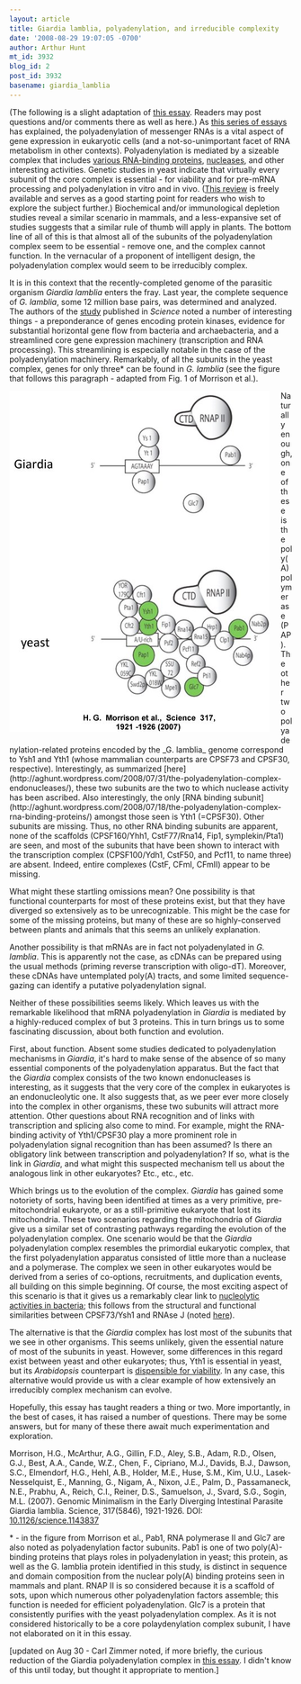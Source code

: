 ```yaml
---
layout: article
title: Giardia lamblia, polyadenylation, and irreducible complexity
date: '2008-08-29 19:07:05 -0700'
author: Arthur Hunt
mt_id: 3932
blog_id: 2
post_id: 3932
basename: giardia_lamblia
---
```

(The following is a slight adaptation of [this essay](http://aghunt.wordpress.com/2008/08/08/giardia-lamblia-polyadenylation-and-irreducible-complexity/).  Readers may post questions and/or comments there as well as here.)  As [this series of essays](http://aghunt.wordpress.com/category/polyadenylation/) has explained, the polyadenylation of messenger RNAs is a vital aspect of gene expression in eukaryotic cells (and a not-so-unimportant facet of RNA metabolism in other contexts).  Polyadenylation is mediated by a sizeable complex that includes [various RNA-binding proteins](http://aghunt.wordpress.com/2008/07/18/the-polyadenylation-complex-rna-binding-proteins/), [nucleases](http://aghunt.wordpress.com/2008/07/31/the-polyadenylation-complex-endonucleases/), and other interesting activities.  Genetic studies in yeast indicate that virtually every subunit of the core complex is essential - for viability and for pre-mRNA processing and polyadenylation in vitro and in vivo.  ([This review](http://www.current-biology.com/content/article/fulltext?uid=PIIS0960982202013532) is freely available and serves as a good starting point for readers who wish to explore the subject further.)  Biochemical and/or immunological depletion studies reveal a similar scenario in mammals, and a less-expansive set of studies suggests that a similar rule of thumb will apply in plants.  The bottom line of all of this is that almost all of the subunits of the polyadenylation complex seem to be essential - remove one, and the complex cannot function.  In the vernacular of a proponent of intelligent design, the polyadenylation complex would seem to be irreducibly complex.

It is in this context that the recently-completed genome of the parasitic organism _Giardia lamblia_ enters the fray.  Last year, the complete sequence of _G. lamblia_, some 12 million base pairs, was determined and analyzed.  The authors of the [study](http://www.sciencemag.org/cgi/content/abstract/317/5846/1921) published in _Science_ noted a number of interesting things - a preponderance of genes encoding protein kinases, evidence for substantial horizontal gene flow from bacteria and archaebacteria, and a streamlined core gene expression machinery (transcription and RNA processing).  This streamlining is especially notable in the case of the polyadenylation machinery.  Remarkably, of all the subunits in the yeast complex, genes for only three\* can be found in _G. lamblia_ (see the figure that follows this paragraph - adapted from Fig. 1 of Morrison et al.).

<img src="/uploads/2008/MorrisonFig1.jpg" alt="MorrisonFig1.jpg" width="463" height="606" style="float: left; margin: 0 20px 20px 0;" class="mt-image-left" />
Naturally enough, one of these is the poly(A) polymerase (PAP).   The other two polyadenylation-related proteins encoded by the _G. lamblia_ genome correspond to Ysh1 and Yth1 (whose mammalian counterparts are CPSF73 and CPSF30, respective).  Interestingly, as summarized [here](http://aghunt.wordpress.com/2008/07/31/the-polyadenylation-complex-endonucleases/), these two subunits are the two to which nuclease activity has been ascribed.  Also interestingly, the only [RNA binding subunit](http://aghunt.wordpress.com/2008/07/18/the-polyadenylation-complex-rna-binding-proteins/) amongst those seen is Yth1 (=CPSF30).  Other subunits are missing.  Thus, no other RNA binding subunits are apparent, none of the scaffolds (CPSF160/Yhh1, CstF77/Rna14, Fip1, symplekin/Pta1) are seen, and most of the subunits that have been shown to interact with the transcription complex (CPSF100/Ydh1, CstF50, and Pcf11, to name three) are absent.  Indeed, entire complexes (CstF, CFmI, CFmII) appear to be missing.

What might these startling omissions mean?  One possibility is that functional counterparts for most of these proteins exist, but that they have diverged so extensively as to be unrecognizable.  This might be the case for some of the missing proteins, but many of these are so highly-conserved between plants and animals that this seems an unlikely explanation.

Another possibility is that mRNAs are in fact not polyadenylated in _G. lamblia_.  This is apparently not the case, as cDNAs can be prepared using the usual methods (priming reverse transcription with oligo-dT).  Moreover, these cDNAs have untemplated poly(A) tracts, and some limited sequence-gazing can identify a putative polyadenylation signal.

Neither of these possibilities seems likely.  Which leaves us with the remarkable likelihood that mRNA polyadenylation in _Giardia_ is mediated by a highly-reduced complex of but 3 proteins.  This in turn brings us to some fascinating discussion, about both function and evolution.

First, about function.  Absent some studies dedicated to polyadenylation mechanisms in _Giardia_, it's hard to make sense of the absence of so many essential components of the polyadenylation apparatus.  But the fact that the _Giardia_ complex consists of the two known endonucleases is interesting, as it suggests that the very core of the complex in eukaryotes is an endonucleolytic one.  It also suggests that, as we peer ever more closely into the complex in other organisms, these two subunits will attract more attention.  Other questions about RNA recognition and of links with transcription and splicing also come to mind.  For example, might the RNA-binding activity of Yth1/CPSF30 play a more prominent role in polyadenylation signal recognition than has been assumed?  Is there an obligatory link between transcription and polyadenylation? If so, what is the link in _Giardia_, and what might this suspected mechanism tell us about the analogous link in other eukaryotes?  Etc., etc., etc.

Which brings us to the evolution of the complex.  _Giardia_ has gained some notoriety of sorts, having been identified at times as a very primitive, pre-mitochondrial eukaryote, or as a still-primitive eukaryote that lost its mitochondria.  These two scenarios regarding the mitochondria of _Giardia_ give us a similar set of contrasting pathways regarding the evolution of the polyadenylation complex.  One scenario would be that the _Giardia_ polyadenylation complex resembles the primordial eukaryotic complex, that the first polyadenylation apparatus consisted of little more than a nuclease and a polymerase.  The complex we seen in other eukaryotes would be derived from a series of co-options, recruitments, and duplication events, all building on this simple beginning.  Of course, the most exciting aspect of this scenario is that it gives us a remarkably clear link to [nucleolytic activities in bacteria](http://aghunt.wordpress.com/2008/08/17/the-nuclease-aisle/); this follows from the structural and functional similarities between CPSF73/Ysh1 and RNAse J (noted [here](http://aghunt.wordpress.com/2008/07/31/the-polyadenylation-complex-endonucleases/)).

The alternative is that the _Giardia_ complex has lost most of the subunits that we see in other organisms.  This seems unlikely, given the essential nature of most of the subunits in yeast.  However, some differences in this regard exist between yeast and other eukaryotes; thus, Yth1 is essential in yeast, but its _Arabidopsis_ counterpart is [dispensible for viability](http://www.plosone.org/article/info%3Adoi%2F10.1371%2Fjournal.pone.0002410).  In any case, this alternative would provide us with a clear example of how extensively an irreducibly complex mechanism can evolve.

Hopefully, this essay has taught readers a thing or two.  More importantly, in the best of cases, it has raised a number of questions.  There may be some answers, but for many of these there await much experimentation and exploration.

Morrison, H.G., McArthur, A.G., Gillin, F.D., Aley, S.B., Adam, R.D., Olsen, G.J., Best, A.A., Cande, W.Z., Chen, F., Cipriano, M.J., Davids, B.J., Dawson, S.C., Elmendorf, H.G., Hehl, A.B., Holder, M.E., Huse, S.M., Kim, U.U., Lasek-Nesselquist, E., Manning, G., Nigam, A., Nixon, J.E., Palm, D., Passamaneck, N.E., Prabhu, A., Reich, C.I., Reiner, D.S., Samuelson, J., Svard, S.G., Sogin, M.L. (2007). Genomic Minimalism in the Early Diverging Intestinal Parasite Giardia lamblia. Science, 317(5846), 1921-1926. DOI: [10.1126/science.1143837](http://dx.doi.org/10.1126/science.1143837)

\* - in the figure from Morrison et al., Pab1, RNA polymerase II and Glc7 are also noted as polyadenylation factor subunits.  Pab1 is one of two poly(A)-binding proteins that plays roles in polyadenylation in yeast; this protein, as well as the G. lamblia protein identified in this study, is distinct in sequence and domain composition from the nuclear poly(A) binding proteins seen in mammals and plant.  RNAP II is so considered because it is a scaffold of sots, upon which numerous other polyadenylation factors assemble; this function is needed for efficient polyadenylation.  Glc7 is a protein that consistently purifies with the yeast polyadenylation complex.  As it is not considered historically to be a core polaydenylation complex subunit, I have not elaborated on it in this essay.

\[updated on Aug 30 - Carl Zimmer noted, if more briefly, the curious reduction of the Giardia polyadenylation complex in [this essay](http://blogs.discovermagazine.com/loom/2007/09/27/carrying-ancient-history-in-the-gut/).  I didn't know of this until today, but thought it appropriate to mention.\]

